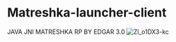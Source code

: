 # Matreshka-launcher-client
JAVA JNI MATRESHKA RP BY EDGAR 3.0
![Zl_o1DX3-kc](https://github.com/edgar-code/matreshka-launcher-client/snapshot.jpg?raw=true)
